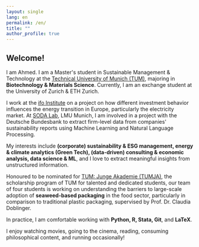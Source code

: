 ```yaml
---
layout: single
lang: en
permalink: /en/
title: ""
author_profile: true
---
```

## Welcome!
I am Ahmed. I am a Master's student in Sustainable Management & Technology at the <a href="https://www.cs.tum.de/en/study/master/sustainable-management-technology" target="_blank">Technical University of Munich (TUM)</a>, majoring in **Biotechnology & Materials Science**. Currently, I am an exchange student at the University of Zurich & ETH Zurich.

I work at the <a href="https://www.ifo.de/en/ifo-homepage" target="_blank">ifo Institute</a> on a project on how different investment behavior influences the energy transition in Europe, particularly the electricity market. At <a href="https://www.stat.lmu.de/soda/en/" target="_blank">SODA Lab</a>, LMU Munich, I am involved in a project with the Deutsche Bundesbank to extract firm-level data from companies' sustainability reports using Machine Learning and Natural Language Processing.

My interests include **(corporate) sustainability & ESG management, energy & climate analytics (Green Tech), (data-driven) consulting & economic analysis, data science & ML**, and I love to extract meaningful insights from unstructured information. 

Honoured to be nominated for <a href="https://www.ja.tum.de/ja/projekte/class-2025/kunst/" target="_blank">TUM: Junge Akademie (TUMJA)</a>, the scholarship program of TUM for talented and dedicated students, our team of four students is working on understanding the barriers to large-scale adoption of **seaweed-based packaging** in the food sector, particularly in comparison to traditional plastic packaging, supervised by Prof. Dr. Claudia Doblinger.

In practice, I am comfortable working with **Python, R, Stata, Git**, and **LaTeX**. 

I enjoy watching movies, going to the cinema, reading, consuming philosophical content, and running occasionally!
